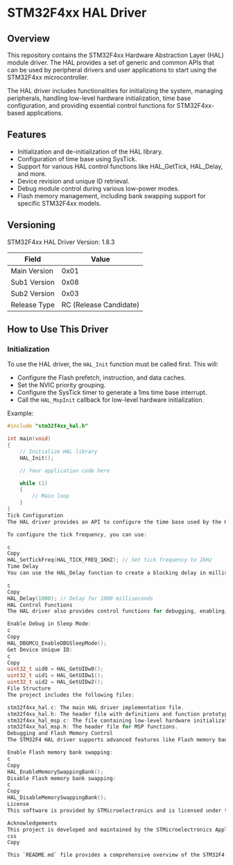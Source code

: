 # STM32F4xx HAL Driver

## Overview
This repository contains the STM32F4xx Hardware Abstraction Layer (HAL) module driver. The HAL provides a set of generic and common APIs that can be used by peripheral drivers and user applications to start using the STM32F4xx microcontroller.

The HAL driver includes functionalities for initializing the system, managing peripherals, handling low-level hardware initialization, time base configuration, and providing essential control functions for STM32F4xx-based applications.

## Features
- Initialization and de-initialization of the HAL library.
- Configuration of time base using SysTick.
- Support for various HAL control functions like HAL_GetTick, HAL_Delay, and more.
- Device revision and unique ID retrieval.
- Debug module control during various low-power modes.
- Flash memory management, including bank swapping support for specific STM32F4xx models.

## Versioning
STM32F4xx HAL Driver Version: 1.8.3

| Field          | Value     |
|----------------|-----------|
| Main Version   | 0x01      |
| Sub1 Version   | 0x08      |
| Sub2 Version   | 0x03      |
| Release Type   | RC (Release Candidate) |

## How to Use This Driver

### Initialization
To use the HAL driver, the `HAL_Init` function must be called first. This will:
- Configure the Flash prefetch, instruction, and data caches.
- Set the NVIC priority grouping.
- Configure the SysTick timer to generate a 1ms time base interrupt.
- Call the `HAL_MspInit` callback for low-level hardware initialization.

Example:
```c
#include "stm32f4xx_hal.h"

int main(void)
{
    // Initialize HAL library
    HAL_Init();

    // Your application code here

    while (1)
    {
        // Main loop
    }
}
Tick Configuration
The HAL driver provides an API to configure the time base used by the HAL_Delay function. By default, SysTick is used, but you can configure it for other time sources if needed.

To configure the tick frequency, you can use:

c
Copy
HAL_SetTickFreq(HAL_TICK_FREQ_1KHZ); // Set tick frequency to 1kHz
Time Delay
You can use the HAL_Delay function to create a blocking delay in milliseconds. The delay is based on the configured tick frequency:

c
Copy
HAL_Delay(1000); // Delay for 1000 milliseconds
HAL Control Functions
The HAL driver also provides control functions for debugging, enabling/disabling the debug module during different low-power modes, and retrieving device identifiers.

Enable Debug in Sleep Mode:
c
Copy
HAL_DBGMCU_EnableDBGSleepMode();
Get Device Unique ID:
c
Copy
uint32_t uid0 = HAL_GetUIDw0();
uint32_t uid1 = HAL_GetUIDw1();
uint32_t uid2 = HAL_GetUIDw2();
File Structure
The project includes the following files:

stm32f4xx_hal.c: The main HAL driver implementation file.
stm32f4xx_hal.h: The header file with definitions and function prototypes for the HAL.
stm32f4xx_hal_msp.c: The file containing low-level hardware initialization and de-initialization (to be implemented by the user).
stm32f4xx_hal_msp.h: The header file for MSP functions.
Debugging and Flash Memory Control
The STM32F4 HAL driver supports advanced features like Flash memory bank swapping for specific STM32F4xx devices. For devices like STM32F427, STM32F429, STM32F469, etc., the following functions are available:

Enable Flash memory bank swapping:
c
Copy
HAL_EnableMemorySwappingBank();
Disable Flash memory bank swapping:
c
Copy
HAL_DisableMemorySwappingBank();
License
This software is provided by STMicroelectronics and is licensed under the terms specified in the LICENSE file in the root directory of this repository. If no LICENSE file is found, the software is provided as-is.

Acknowledgements
This project is developed and maintained by the STMicroelectronics Application Team.
css
Copy

This `README.md` file provides a comprehensive overview of the STM32F4 HAL driver, how to use it,
